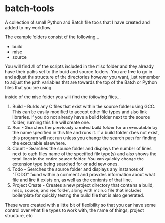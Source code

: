 # batch-tools
A collection of small Python and Batch file tools that I have created and added to my workflow.

The example folders consist of the following...

- build
- misc
- source

You will find all of the scripts included in the misc folder and they already have their paths set to the build and source folders. You are free to go in and adjust the structure of the directories however you want, just remember to adjust the path variables that are towards the top of the Batch or Python files that you are using.

Inside of the misc folder you will find the following files...

1. Build - Builds any C files that exist within the source folder using GCC. This can be easily modified to accept other file types and also link libraries. If you do not already have a build folder next to the source folder, running this file will create one.
2. Run - Searches the previously created build folder for an executable by the name specified in this file and runs it. If a build folder does not exist, this program will not run unless you change the search path for finding the executable elsewhere.
3. Count - Searches the source folder and displays the number of lines next to each files name of the specified file type(s) and also shows the total lines in the entire source folder. You can quickly change the extension type being searched for or add new ones.
4. Todo - Searches the source folder and displays any instances of "TODO" found within a comment and provides information about what file and line it exists on, as well as the contents of that line.
5. Project Create - Creates a new project directory that contains a build, misc, source, and res folder, along with main.c file that includes boilerplate for quickly testing the build file that is also generated.

These were created with a little bit of flexibility so that you can have some control over what file types to work with, the name of things, project structure, etc.

